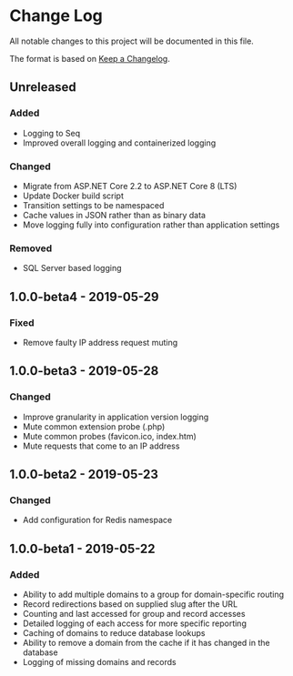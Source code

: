# Change Log

All notable changes to this project will be documented in this file.

The format is based on [Keep a Changelog](http://keepachangelog.com/).

## Unreleased

### Added

- Logging to Seq
- Improved overall logging and containerized logging

### Changed

- Migrate from ASP.NET Core 2.2 to ASP.NET Core 8 (LTS)
- Update Docker build script
- Transition settings to be namespaced
- Cache values in JSON rather than as binary data
- Move logging fully into configuration rather than application settings

### Removed

- SQL Server based logging

## 1.0.0-beta4 - 2019-05-29

### Fixed

- Remove faulty IP address request muting

## 1.0.0-beta3 - 2019-05-28

### Changed

- Improve granularity in application version logging
- Mute common extension probe (.php)
- Mute common probes (favicon.ico, index.htm)
- Mute requests that come to an IP address

## 1.0.0-beta2 - 2019-05-23

### Changed

- Add configuration for Redis namespace

## 1.0.0-beta1 - 2019-05-22

### Added

- Ability to add multiple domains to a group for domain-specific routing
- Record redirections based on supplied slug after the URL
- Counting and last accessed for group and record accesses
- Detailed logging of each access for more specific reporting
- Caching of domains to reduce database lookups
- Ability to remove a domain from the cache if it has changed in the database
- Logging of missing domains and records
